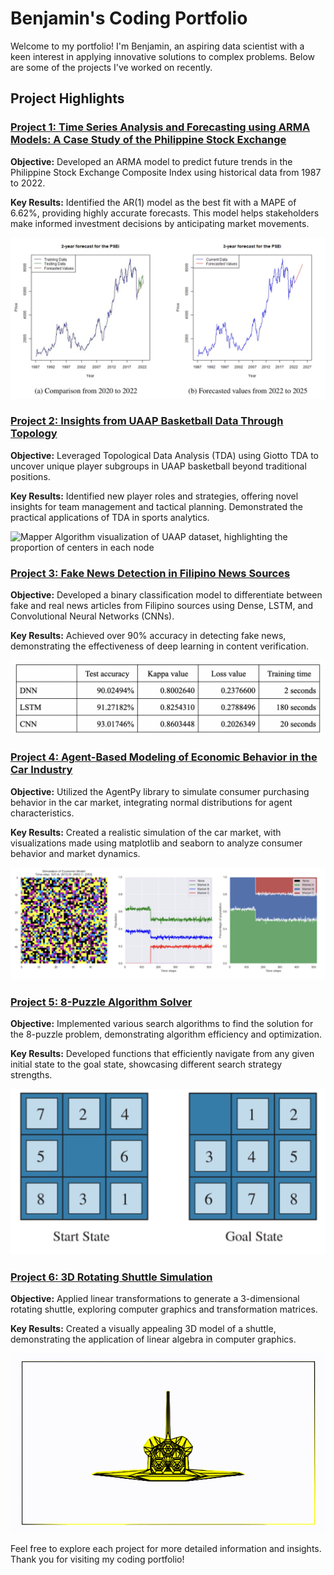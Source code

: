 # Benjamin's Coding Portfolio

Welcome to my portfolio! I'm Benjamin, an aspiring data scientist with a keen interest in applying innovative solutions to complex problems. Below are some of the projects I've worked on recently.
## Project Highlights

### [Project 1: Time Series Analysis and Forecasting using ARMA Models: A Case Study of the Philippine Stock Exchange](https://github.com/benjaminang06/TimeSeries)

**Objective:** Developed an ARMA model to predict future trends in the Philippine Stock Exchange Composite Index using historical data from 1987 to 2022.

**Key Results:** Identified the AR(1) model as the best fit with a MAPE of 6.62%, providing highly accurate forecasts. This model helps stakeholders make informed investment decisions by anticipating market movements.

![PSEI 2 and 3 Year Forecast](https://github.com/benjaminang06/TimeSeries/blob/main/IMG_1056.jpeg)

### [Project 2: Insights from UAAP Basketball Data Through Topology](https://github.com/benjaminang06/Topological-Data-Analysis)

**Objective:** Leveraged Topological Data Analysis (TDA) using Giotto TDA to uncover unique player subgroups in UAAP basketball beyond traditional positions.

**Key Results:** Identified new player roles and strategies, offering novel insights for team management and tactical planning. Demonstrated the practical applications of TDA in sports analytics.

![Mapper Algorithm visualization of UAAP dataset, highlighting the proportion of centers in each node](https://github.com/benjaminang06/Topological-Data-Analysis/assets/104061155/8554bac4-a75c-4f5f-a0ef-3f3129e17000)

### [Project 3: Fake News Detection in Filipino News Sources](https://github.com/benjaminang06/Fake-News-Classifier)

**Objective:** Developed a binary classification model to differentiate between fake and real news articles from Filipino sources using Dense, LSTM, and Convolutional Neural Networks (CNNs).

**Key Results:** Achieved over 90% accuracy in detecting fake news, demonstrating the effectiveness of deep learning in content verification.

![Summary of Accuracy Metrics for the classification models](https://github.com/benjaminang06/Fake-News-Classifier/blob/main/Summary%20of%20Accuracy%20Metrics.png)

### [Project 4: Agent-Based Modeling of Economic Behavior in the Car Industry](https://github.com/benjaminang06/Modeling-Economic-Behavior)

**Objective:** Utilized the AgentPy library to simulate consumer purchasing behavior in the car market, integrating normal distributions for agent characteristics.

**Key Results:** Created a realistic simulation of the car market, with visualizations made using matplotlib and seaborn to analyze consumer behavior and market dynamics.

![Simulation results showing market behavior and consumer interactions](https://github.com/benjaminang06/Modeling-Economic-Behavior/blob/main/Simulation%20Results.png)

### [Project 5: 8-Puzzle Algorithm Solver](https://github.com/benjaminang06/8-Puzzle)

**Objective:** Implemented various search algorithms to find the solution for the 8-puzzle problem, demonstrating algorithm efficiency and optimization.

**Key Results:** Developed functions that efficiently navigate from any given initial state to the goal state, showcasing different search strategy strengths.

![Solution path for an 8-puzzle problem](https://github.com/benjaminang06/8-Puzzle/blob/main/8-Puzzle.png)

### [Project 6: 3D Rotating Shuttle Simulation](https://github.com/benjaminang06/Rotating-Shuttle)

**Objective:** Applied linear transformations to generate a 3-dimensional rotating shuttle, exploring computer graphics and transformation matrices.

**Key Results:** Created a visually appealing 3D model of a shuttle, demonstrating the application of linear algebra in computer graphics.

![3D rendering of a rotating shuttle](https://github.com/benjaminang06/Rotating-Shuttle/blob/main/shuttle.gif)

Feel free to explore each project for more detailed information and insights. Thank you for visiting my coding portfolio!
